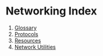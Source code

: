# Networking Index


1. [Glossary](protocols.md)
1. [Protocols](glossary.md)
1. [Resources](resources.md)
1. [Network Utilities](utilities.md)